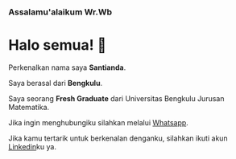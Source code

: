 ### Assalamu'alaikum Wr.Wb 
# Halo semua!  👋

Perkenalkan nama saya **Santianda**.

Saya berasal dari **Bengkulu**.

Saya seorang **Fresh Graduate** dari Universitas Bengkulu Jurusan Matematika.

Jika ingin menghubungiku silahkan melalui [Whatsapp](https://api.whatsapp.com/send?phone=6289665894201).

Jika kamu tertarik untuk berkenalan denganku, silahkan ikuti akun [Linkedin](https://www.linkedin.com/in/santianda-64454821b)ku ya.




